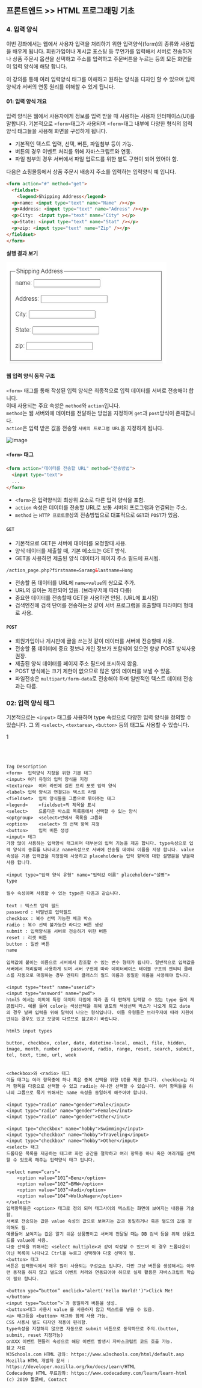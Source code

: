 ## 프론트엔드 >> HTML 프로그래밍 기초

### 4. 입력 양식

이번 강좌에서는 웹에서 사용자 입력을 처리하기 위한 입력양식(form)의 종류와 사용법을 배우게 됩니다. 회원가입이나 게시글 포스팅 등 무언가를 입력해서 서버로 전송하거나 상품 주문시 옵션을 선택하고 주소를 입력하고 주문버튼을 누르는 등의 모든 화면들이 입력 양식에 해당 합니다.

이 강의를 통해 여러 입력양식 태그를 이해하고 원하는 양식을 디자인 할 수 있으며 입력양식과 서버의 연동 원리를 이해할 수 있게 됩니다.

#### 01: 입력 양식 개요
입력 양식은 웹에서 사용자에게 정보를 입력 받을 때 사용하는 사용자 인터페이스(UI)를 말합니다. 
기본적으로 `<form>`태그가 사용되며 `<form>`태그 내부에 다양한 형식의 입력양식 태그들을 사용해 화면을 구성하게 됩니다.

* 기본적인 텍스트 입력, 선택, 버튼, 파일첨부 등이 가능.
* 버튼의 경우 이벤트 처리를 위해 자바스크립트와 연동.
* 파일 첨부의 경우 서버에서 파일 업로드를 위한 별도 구현이 되어 있어야 함.

다음은 쇼핑몰등에서 상품 주문시 배송지 주소를 입력하는 입력양식 예 입니다.
```html
<form action="#" method="get">
  <fieldset>
    <legend>Shipping Address</legend> 
  <p>name: <input type="text" name="Name" /></p>
  <p>Address: <input type="text" name="Adress" /></p>
  <p>City:  <input type="text" name="City" ></p>
  <p>State: <input type="text" name="Stat" /></p>
  <p>zip: <input type="text" name="Zip" /></p>
</fieldset>
</form>
```

**실행 결과 보기**

![image](./004/form.jpg)

#### 웹 입력 양식 동작 구조
`<form>` 태그를 통해 작성된 입력 양식은 최종적으로 입력 데이터를 서버로 전송해야 합니다.  
이때 사용되는 주요 속성은 `method`와 `action`입니다.  
`method`는 웹 서버와에 데이터를 전달하는 방법을 지정하며 `get`과 `post`방식이 존재합니다.  
`action`은 입력 받은 값을 전송할 `서버의 프로그램 URL`을 지정하게 됩니다.  

![image](https://dinfree.com/assets/img/html7.png)

#### `<form>` 태그

```html
<form action="데이터를 전송할 URL" method="전송방법">
  <input type="text"> 
  ...
</form>
```
* `<form>`은 입력양식의 최상위 요소로 다른 입력 양식을 포함.
* `action` 속성은 데이터를 전송할 URL로 보통 서버의 프로그램과 연결되는 주소.
* `method` 는 `HTTP 프로토콜`상의 전송방법으로 대표적으로 `GET`과 `POST`가 있음.
 
#### `GET`

* 기본적으로 GET은 서버에 대이터를 요청할때 사용. 
* 양식 데이터를 제출할 때, 기본 메소드는 GET 방식.
* GET을 사용하면 제출된 양식 데이터가 페이지 주소 필드에 표시됨.

```html 
/action_page.php?firstname=Sarang&lastname=Hong
```

* 전송할 폼 데이터를 URL에 `name=value`의 쌍으로 추가.
* URL의 길이는 제한되어 있음. (브라우저에 따라 다름)
* 중요한 데이터를 전송할때 GET을 사용하면 안됨. (URL에 표시됨)
* 검색엔진에 검색 단어를 전송하는것 같이 서버 프로그램을 호출할때 파라미터 형태로 사용.

#### `POST`

* 회원가입이나 게시판에 글을 쓰는것 같이 데이터를 서버에 전송할때 사용.
* 전송할 폼 데이터에 중요 정보나 개인 정보가 포함되어 있으면 항상 POST 방식사용 권장.
* 제출된 양식 데이터를 페이지 주소 필드에 표시하지 않음.
* POST 방식에는 크기 제한이 없으므로 많은 양의 데이터를 보낼 수 있음.
* 파일전송은 `multipart/form-data`로 전송해야 하며 일반적인 텍스트 데이터 전송과는 다름.

### 02: 입력 양식 태그
기본적으로는 `<input>` 태그를 사용하며 type 속성으로 다양한 입력 양식을 정의할 수 있습니다. 
그 외 `<select>`, `<textarea>`, `<button>` 등의 태그도 사용할 수 있습니다.

1

```



Tag	Description
<form>	입력양식 지정을 위한 기본 태그
<input>	여러 유형의 입력 양식을 지정
<textarea>	여러 라인에 걸친 프리 포맷 입력 양식
<label>	입력 양식과 연결되는 텍스트 라벨
<fieldset>	입력 양식들을 그룹으로 묶어주는 태그
<legend>	<fieldset>의 제목을 표시
<select>	드롭다운 박스로 목록중에서 선택할 수 있는 양식
<optgroup>	<select>안에서 목록을 그룹화
<option>	<select> 의 선택 항목 지정
<button>	입력 버튼 생성
<input> 태그
가장 많이 사용하는 입력양식 태그이며 대부분의 입력 기능을 제공 합니다. type속성으로 입력 양식의 종류를 나타내고 name속성으로 서버에 전송될 데이터 이름을 지정 합니다. value 속성은 기본 입력값을 지정할때 사용하고 placeholder는 입력 항목에 대한 설명문을 넣을때 사용 합니다.

<input type="입력 양식 유형" name="입력값 이름" placeholder="설명">
type

필수 속성이며 사용할 수 있는 type은 다음과 같습니다.

text : 텍스트 입력 필드
password : 비밀번호 입력필드
checkbox : 복수 선택 가능한 체크 박스
radio : 복수 선택 불가능한 라디오 버튼 생성
submit : 입력양식을 서버로 전송하기 위한 버튼
reset : 리셋 버튼
button : 일반 버튼
name

입력값에 붙이는 이름으로 서버에서 참조할 수 있는 변수 형태가 됩니다. 일반적으로 입력값을 서버에서 처리할때 사용하게 되며 서버 구현에 따라 데이터베이스 테이블 구조의 엔티티 클래스를 자동으로 매핑하는 경우 엔티티 클래스의 필드 이름과 동일한 이름을 사용해야 합니다.

<input type="text" name="userid">
<input type="assword" name="pwd">
html5 에서는 이외에 특정 데이터 타입에 따라 좀 더 편하게 입력할 수 있는 type 들이 제공됩니다. 예를 들어 color는 색상선택을 위해 별도의 색상선택 박스가 나오게 되고 date 의 경우 날짜 입력을 위해 달력이 나오는 형식입니다. 이들 유형들은 브라우저에 따라 지원이 안되는 경우도 있고 모양이 다르므로 참고하기 바랍니다.

html5 input types

button, checkbox, color, date, datetime-local, email, file, hidden, image, month, number	password, radio, range, reset, search, submit, tel, text, time, url, week


<checkbox>와 <radio> 태그
이들 태그는 여러 항목중에 하나 혹은 중복 선택을 위한 UI를 제공 합니다. checkbox는 여러 항목을 다중으로 선택할 수 있고 radio는 하나만 선택할 수 있습니다. 여러 항목들을 하나의 그룹으로 묶기 위해서는 name 속성을 동일하게 해주어야 합니다.

<input type="radio" name="gender">Male</input>
<input type="radio" name="gender">Female</inut>
<input type="radio" name="gender">Other</inut>

<input tpe="checkbox" name="hobby">Swimming</input>
<input type="checkbox" name="hobby">Traveling</input>
<input type="checkbox" name="hobby">Other</input>
<select> 태그
드롭다운 목록을 제공하는 태그로 화면 공간을 절약하고 여러 항목중 하나 혹은 여러개를 선택할 수 있도록 해주는 입력양식 태그 입니다.

<select name=“cars”>
    <option value=“101”>Benz</option>
    <option value=“102”>BMW</option>
    <option value=“103”>Audi</option>
    <option value=“104”>WolksWagen</option>
</select>
입력항목들은 <option> 태그로 정의 되며 태그사이의 텍스트는 화면에 보여지는 내용을 기술함.
서버로 전송되는 값은 value 속성의 값으로 보여지는 값과 동일하거나 혹은 별도의 값을 정의해도 됨.
예를들어 보여지는 값은 알기 쉬운 상품명이고 서버에 전달될 때는 DB 검색 등을 위해 상품코드를 value에 사용.
다중 선택을 위해서는 <select multiple>과 같이 작성할 수 있으며 이 경우 드롭다운이 아닌 목록이 나타나고 Ctrl을 누르고 선택해야 다중 선택이 됨.
<button> 태그
버튼은 입력양식에서 매우 많이 사용되는 구성요소 입니다. 다만 그냥 버튼을 생성해서는 아무런 동작을 하지 않고 별도의 이벤트 처리와 연동되어야 하므로 실제 활용은 자바스크립트 학습이 필요 합니다.

<button ype=“button” onclick="alert('Hello World!')">Click Me!</button>
<input type=”button”>`과 동일하게 버튼을 생성.
<button>태그 사용시 value 를 사용하지 않고 텍스트를 넣을 수 있음.
<a> 태그등을 <button> 태그와 함께 사용 가능.
CSS 사용시 별도 디자인 적용이 편리함.
type속성을 지정하지 않으면 자동으로 submit 버튼으로 동작하므로 주의.(button, submit, reset 지정가능)
onXXX 이벤트 핸들러 속성으로 해당 이벤트 발생시 자바스크립트 코드 호출 가능.
참고 자료
W3Schools.com HTML 강좌: https://www.w3schools.com/html/default.asp
Mozilla HTML 개발자 문서 : https://developer.mozilla.org/ko/docs/Learn/HTML
Codecademy HTML 무료강좌: https://www.codecademy.com/learn/learn-html
(c) 2019 짧굵배, Contact  
```